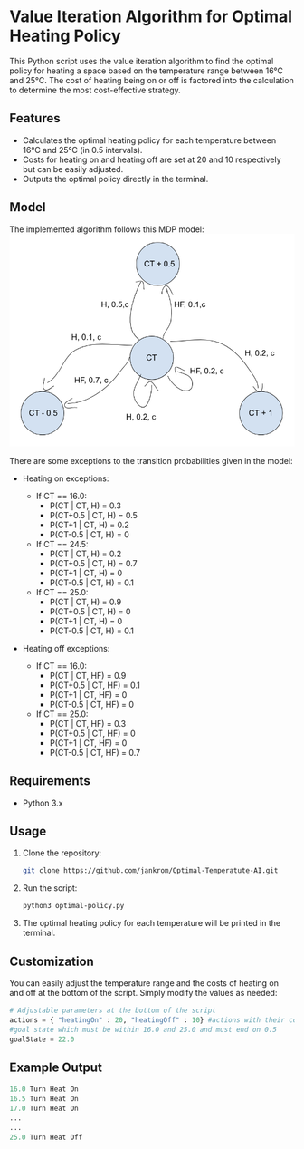 # Value Iteration Algorithm for Optimal Heating Policy

This Python script uses the value iteration algorithm to find the optimal policy for heating a space based on the temperature range between 16°C and 25°C. The cost of heating being on or off is factored into the calculation to determine the most cost-effective strategy.
## Features

- Calculates the optimal heating policy for each temperature between 16°C and 25°C (in 0.5 intervals).
- Costs for heating on and heating off are set at 20 and 10 respectively but can be easily adjusted.
- Outputs the optimal policy directly in the terminal.

## Model

The implemented algorithm follows this MDP model:
![alt text](https://github.com/jankrom/Optimal-Temperatute-AI/blob/main/mdp_model.png?raw=true)

There are some exceptions to the transition probabilities given in the model:
  - Heating on exceptions:
      - If CT == 16.0:
          - P(CT | CT, H) = 0.3
          - P(CT+0.5 | CT, H) = 0.5
          - P(CT+1 | CT, H) = 0.2
          - P(CT-0.5 | CT, H) = 0
      - If CT == 24.5:
          - P(CT | CT, H) = 0.2
          - P(CT+0.5 | CT, H) = 0.7
          - P(CT+1 | CT, H) = 0
          - P(CT-0.5 | CT, H) = 0.1
      - If CT == 25.0:
          - P(CT | CT, H) = 0.9
          - P(CT+0.5 | CT, H) = 0
          - P(CT+1 | CT, H) = 0
          - P(CT-0.5 | CT, H) = 0.1
    
  - Heating off exceptions:
    - If CT == 16.0:
      - P(CT | CT, HF) = 0.9
      - P(CT+0.5 | CT, HF) = 0.1
      - P(CT+1 | CT, HF) = 0
      - P(CT-0.5 | CT, HF) = 0
    - If CT == 25.0:
      - P(CT | CT, HF) = 0.3
      - P(CT+0.5 | CT, HF) = 0
      - P(CT+1 | CT, HF) = 0
      - P(CT-0.5 | CT, HF) = 0.7


## Requirements

- Python 3.x

## Usage

1. Clone the repository:
    ```bash
    git clone https://github.com/jankrom/Optimal-Temperatute-AI.git
    ```

2. Run the script:
    ```bash
    python3 optimal-policy.py
    ```

3. The optimal heating policy for each temperature will be printed in the terminal.

## Customization

You can easily adjust the temperature range and the costs of heating on and off at the bottom of the script. Simply modify the values as needed:

```python
# Adjustable parameters at the bottom of the script
actions = { "heatingOn" : 20, "heatingOff" : 10} #actions with their costs
#goal state which must be within 16.0 and 25.0 and must end on 0.5
goalState = 22.0
```

## Example Output

```python
16.0 Turn Heat On
16.5 Turn Heat On
17.0 Turn Heat On
...
...
25.0 Turn Heat Off
```



